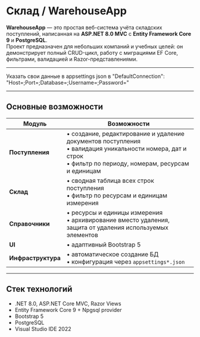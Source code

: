 # Склад / WarehouseApp

**WarehouseApp** — это простая веб-система учёта складских поступлений, написанная на **ASP.NET 8.0 MVC** с **Entity Framework Core 9** и **PostgreSQL**.  
Проект предназначен для небольших компаний и учебных целей: он демонстрирует полный CRUD-цикл, работу с миграциями EF Core, фильтрами, валидацией и Razor-представлениями.

---

Указать свои данные в appsettings json в "DefaultConnection": "Host=;Port=;Database=;Username=;Password="

---

## Основные возможности

| Модуль | Возможности |
| ------ | ----------- |
| **Поступления** | • создание, редактирование и удаление документов поступления <br>• валидация уникальности номера, дат и строк<br>• фильтр по периоду, номерам, ресурсам и единицам |
| **Склад** | • сводная таблица всех строк поступления <br>• фильтр по ресурсам и единицам измерения |
| **Справочники** | • ресурсы и единицы измерения <br>• архивирование вместо удаления, защита от удаления используемых элементов |
| **UI** | • адаптивный Bootstrap 5 |
| **Инфраструктура** | • автоматическое создание БД <br>• конфигурация через `appsettings*.json` |

---

## Стек технологий

* .NET 8.0, ASP.NET Core MVC, Razor Views  
* Entity Framework Core 9 + Npgsql provider  
* Bootstrap 5 
* PostgreSQL
* Visual Studio IDE 2022
